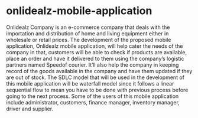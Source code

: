 # onlidealz-mobile-application
Onlidealz Company is an e-commerce company that deals with the importation and distribution of home and living equipment either in wholesale or retail prices. The development of the proposed mobile application, Onlidealz mobile application, will help cater the needs of the company in that, customers will be able to check if products are available, place an order and have it delivered to them using the company’s logistic partners named Speedof courier. It’ll also help the company in keeping record of the goods available in the company and have them updated if they are out of stock. The SDLC model that will be used in the development of this mobile application will be waterfall model since it follows a linear sequential flow to mean you have to be done with previous process before going to the next process. Some of the users of this mobile application include administrator, customers, finance manager, inventory manager, driver and supplier.
